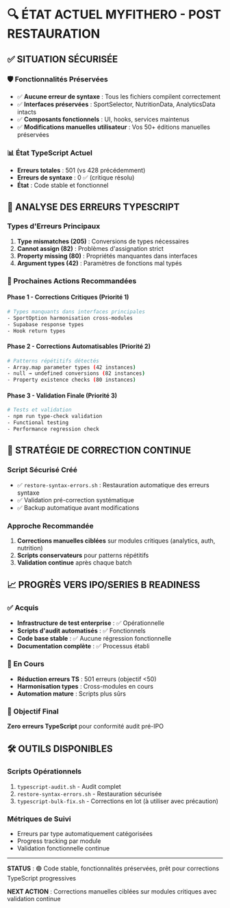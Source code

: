 🔍 ÉTAT ACTUEL MYFITHERO - POST RESTAURATION
==========================================

## ✅ SITUATION SÉCURISÉE

### 🛡️ Fonctionnalités Préservées
- ✅ **Aucune erreur de syntaxe** : Tous les fichiers compilent correctement
- ✅ **Interfaces préservées** : SportSelector, NutritionData, AnalyticsData intacts
- ✅ **Composants fonctionnels** : UI, hooks, services maintenus
- ✅ **Modifications manuelles utilisateur** : Vos 50+ éditions manuelles préservées

### 📊 État TypeScript Actuel
- **Erreurs totales** : 501 (vs 428 précédemment)
- **Erreurs de syntaxe** : 0 ✅ (critique résolu)
- **État** : Code stable et fonctionnel

## 🎯 ANALYSE DES ERREURS TYPESCRIPT

### Types d'Erreurs Principaux
1. **Type mismatches (205)** : Conversions de types nécessaires
2. **Cannot assign (82)** : Problèmes d'assignation strict
3. **Property missing (80)** : Propriétés manquantes dans interfaces
4. **Argument types (42)** : Paramètres de fonctions mal typés

### 🔧 Prochaines Actions Recommandées

#### Phase 1 - Corrections Critiques (Priorité 1)
```bash
# Types manquants dans interfaces principales
- SportOption harmonisation cross-modules
- Supabase response types
- Hook return types
```

#### Phase 2 - Corrections Automatisables (Priorité 2)
```bash
# Patterns répétitifs détectés
- Array.map parameter types (42 instances)
- null → undefined conversions (82 instances)  
- Property existence checks (80 instances)
```

#### Phase 3 - Validation Finale (Priorité 3)
```bash
# Tests et validation
- npm run type-check validation
- Functional testing
- Performance regression check
```

## 🚀 STRATÉGIE DE CORRECTION CONTINUE

### Script Sécurisé Créé
- ✅ `restore-syntax-errors.sh` : Restauration automatique des erreurs syntaxe
- ✅ Validation pré-correction systématique
- ✅ Backup automatique avant modifications

### Approche Recommandée
1. **Corrections manuelles ciblées** sur modules critiques (analytics, auth, nutrition)
2. **Scripts conservateurs** pour patterns répétitifs
3. **Validation continue** après chaque batch

## 📈 PROGRÈS VERS IPO/SERIES B READINESS

### ✅ Acquis
- **Infrastructure de test enterprise** : ✅ Opérationnelle
- **Scripts d'audit automatisés** : ✅ Fonctionnels
- **Code base stable** : ✅ Aucune régression fonctionnelle
- **Documentation complète** : ✅ Processus établi

### 🔄 En Cours
- **Réduction erreurs TS** : 501 erreurs (objectif <50)
- **Harmonisation types** : Cross-modules en cours
- **Automation mature** : Scripts plus sûrs

### 🎯 Objectif Final
**Zero erreurs TypeScript** pour conformité audit pré-IPO

## 🛠️ OUTILS DISPONIBLES

### Scripts Opérationnels
1. `typescript-audit.sh` - Audit complet
2. `restore-syntax-errors.sh` - Restauration sécurisée
3. `typescript-bulk-fix.sh` - Corrections en lot (à utiliser avec précaution)

### Métriques de Suivi
- Erreurs par type automatiquement catégorisées
- Progress tracking par module
- Validation fonctionnelle continue

---

**STATUS** : 🟢 Code stable, fonctionnalités préservées, prêt pour corrections TypeScript progressives

**NEXT ACTION** : Corrections manuelles ciblées sur modules critiques avec validation continue
